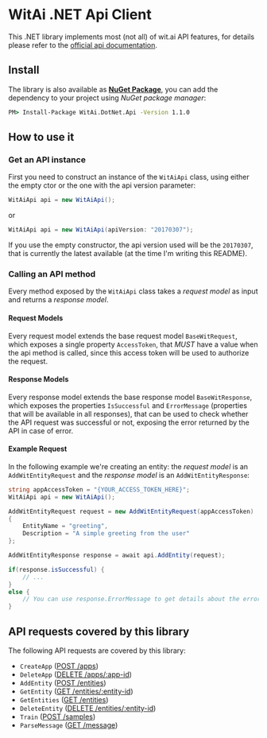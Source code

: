 # WitAi .NET Api Client
This .NET library implements most (not all) of wit.ai API features, for details please refer to the [official api documentation](https://wit.ai/docs/http/20170307).

## Install
The library is also available as [**NuGet Package**](https://www.nuget.org/packages/WitAi.DotNet.Api), you can add the dependency to your project using *NuGet package manager*:

```bat
PM> Install-Package WitAi.DotNet.Api -Version 1.1.0
```


## How to use it

### Get an API instance
First you need to construct an instance of the ```WitAiApi``` class, using either the empty ctor or the one with the api version parameter:

```csharp
WitAiApi api = new WitAiApi();
```

or

```csharp
WitAiApi api = new WitAiApi(apiVersion: "20170307");
```

If you use the empty constructor, the api version used will be the ```20170307```, that is currently the latest available (at the time I'm writing this README).

### Calling an API method
Every method exposed by the ```WitAiApi``` class takes a *request model* as input and returns a *response model*.

#### Request Models
Every request model extends the base request model ```BaseWitRequest```, which exposes a single property ```AccessToken```, that *MUST* have a value when the api method is called, since this access token will be used to authorize the request.

#### Response Models
Every response model extends the base response model ```BaseWitResponse```, which exposes the properties ```IsSuccessful``` and ```ErrorMessage``` (properties that will be available in all responses), that can be used to check whether the API request was successful or not, exposing the error returned by the API in case of error.

#### Example Request
In the following example we're creating an entity: the *request model* is an ```AddWitEntityRequest``` and the *response model* is an ```AddWitEntityResponse```:

```csharp
string appAccessToken = "{YOUR_ACCESS_TOKEN_HERE}";
WitAiApi api = new WitAiApi();

AddWitEntityRequest request = new AddWitEntityRequest(appAccessToken)
{
    EntityName = "greeting",
    Description = "A simple greeting from the user"
};

AddWitEntityResponse response = await api.AddEntity(request);

if(response.isSuccessful) {
    // ...
}
else {
    // You can use response.ErrorMessage to get details about the error
}
```


## API requests covered by this library
The following API requests are covered by this library:

- ```CreateApp``` ([POST /apps](https://wit.ai/docs/http/20170307#post--apps-link))
- ```DeleteApp``` ([DELETE /apps/:app-id](https://wit.ai/docs/http/20170307#delete--apps-:app-id-link))
- ```AddEntity``` ([POST /entities](https://wit.ai/docs/http/20170307#post--entities-link))
- ```GetEntity``` ([GET /entities/:entity-id](https://wit.ai/docs/http/20170307#get--entities-:entity-id-link))
- ```GetEntities``` ([GET /entities](https://wit.ai/docs/http/20170307#get--entities-link))
- ```DeleteEntity``` ([DELETE /entities/:entity-id](https://wit.ai/docs/http/20170307#delete--entities-:entity-id-link))
- ```Train``` ([POST /samples](https://wit.ai/docs/http/20170307#post--samples-link))
- ```ParseMessage``` ([GET /message](https://wit.ai/docs/http/20170307#get--message-link))